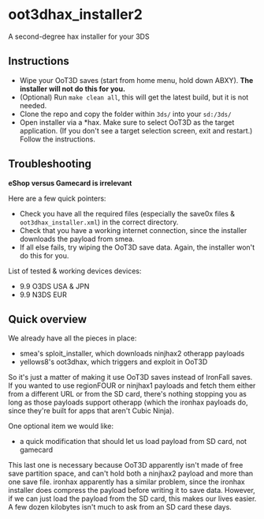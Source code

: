 # oot3dhax_installer2
A second-degree hax installer for your 3DS

## Instructions
* Wipe your OoT3D saves (start from home menu, hold down ABXY). **The installer will not do this for you.**
* (Optional) Run `make clean all`, this will get the latest build, but it is not needed.
* Clone the repo and copy the folder within `3ds/` into your `sd:/3ds/`
* Open installer via a *hax. Make sure to select OoT3D as the target application. (If you don't see a target selection screen, exit and restart.) Follow the instructions.

## Troubleshooting
**eShop versus Gamecard is irrelevant**

Here are a few quick pointers:
* Check you have all the required files (especially the save0x files & `oot3dhax_installer.xml`) in the correct directory.
* Check that you have a working internet connection, since the installer downloads the payload from smea.
* If all else fails, try wiping the OoT3D save data. Again, the installer won't do this for you.

List of tested & working devices devices:
* 9.9 O3DS USA & JPN
* 9.9 N3DS EUR

## Quick overview
We already have all the pieces in place:
* smea's sploit_installer, which downloads ninjhax2 otherapp payloads
* yellows8's oot3dhax, which triggers and exploit in OoT3D

So it's just a matter of making it use OoT3D saves instead of IronFall saves. If you wanted to use regionFOUR or ninjhax1 payloads and fetch them either from a different URL or from the SD card, there's nothing stopping you as long as those payloads support otherapp (which the ironhax payloads do, since they're built for apps that aren't Cubic Ninja).

One optional item we would like:
* a quick modification that should let us load payload from SD card, not gamecard

This last one is necessary because OoT3D apparently isn't made of free save partition space, and can't hold both a ninjhax2 payload and more than one save file. ironhax apparently has a similar problem, since the ironhax installer does compress the payload before writing it to save data. However, if we can just load the payload from the SD card, this makes our lives easier. A few dozen kilobytes isn't much to ask from an SD card these days.